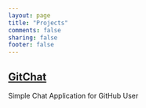```yaml
---
layout: page
title: "Projects"
comments: false
sharing: false
footer: false
---
```

## [GitChat](https://gitchat.herokuapp.com/)
Simple Chat Application for GitHub User
